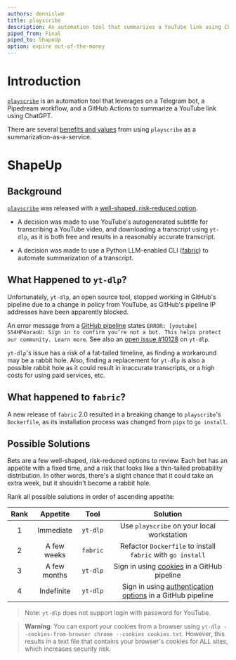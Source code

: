 ```yaml
---
authors: dennislwm
title: playscribe
description: An automation tool that summarizes a YouTube link using ChatGPT.
piped_from: Final
piped_to: ShapeUp
option: expire out-of-the-money
---
```


# Introduction

[`playscribe`](https://github.com/dennislwm/playscribe) is an automation tool that leverages on a Telegram bot, a Pipedream workflow, and a GitHub Actions to summarize a YouTube link using ChatGPT.

There are several [benefits and values](https://github.com/dennislwm/playscribe#21-benefits-and-values) from using `playscribe` as a summarization-as-a-service.

# ShapeUp

## Background

[`playscribe`](https://github.com/dennislwm/playscribe) was released with a [well-shaped, risk-reduced option](https://github.com/dennislwm/playradar/wiki/ShapeUp#well-shaped-risk-reduced-options).

* A decision was made to use YouTube's autogenerated subtitle for transcribing a YouTube video, and downloading a transcript using `yt-dlp`, as it is both free and results in a reasonably accurate transcript.

* A decision was made to use a Python LLM-enabled CLI ([fabric](https://github.com/danielmiessler/fabric)) to automate summarization of a transcript.

## What Happened to `yt-dlp`?

Unfortunately, `yt-dlp`, an open source tool, stopped working in GitHub's pipeline due to a change in policy from YouTube, as GitHub's pipeline IP addresses have been apparently blocked.

An error message from a [GitHub pipeline](https://github.com/dennislwm/playscribe/actions/runs/10508253536/job/29111740690) states `ERROR: [youtube] SS4HP4oraoU: Sign in to confirm you’re not a bot. This helps protect our community. Learn more`.
See also an [open issue #10128](https://github.com/yt-dlp/yt-dlp/issues/10128) on `yt-dlp`.

`yt-dlp`'s issue has a risk of a fat-tailed timeline, as finding a workaround may be a rabbit hole. Also, finding a replacement for `yt-dlp` is also a possible rabbit hole as it could result in inaccurate transcripts, or a high costs for using paid services, etc.

## What happened to `fabric`?

A new release of `fabric` 2.0 resulted in a breaking change to `playscribe`'s `Dockerfile`, as its installation process was changed from `pipx` to `go install`.

## Possible Solutions

Bets are a few well-shaped, risk-reduced options to review. Each bet has an appetite with a fixed time, and a risk that looks like a thin-tailed probability distribution. In other words, there's a slight chance that it could take an extra week, but it shouldn't become a rabbit hole.

Rank all possible solutions in order of ascending appetite:

| Rank |   Appetite   |   Tool   |                             Solution                             |
|:----:|:------------:|:--------:|:----------------------------------------------------------------:|
|  1   |  Immediate   | `yt-dlp` |            Use `playscribe` on your local workstation            |
|  2   | A few weeks  | `fabric` |   Refactor `Dockerfile` to install `fabric` with `go install`    |
|  3   | A few months | `yt-dlp` |        Sign in using [cookies][s02] in a GitHub pipeline         |
|  4   |  Indefinite  | `yt-dlp` | Sign in using [authentication options][s01] in a GitHub pipeline |

[s01]: https://github.com/yt-dlp/yt-dlp#authentication-options
[s02]: https://github.com/yt-dlp/yt-dlp/wiki/FAQ#how-do-i-pass-cookies-to-yt-dlp

> Note: `yt-dlp` does not support login with password for YouTube.

> **Warning**: You can export your cookies from a browser using `yt-dlp --cookies-from-browser chrome --cookies cookies.txt`. However, this results in a text file that contains your browser's cookies for ALL sites, which increases security risk.
